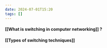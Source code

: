 ```yaml
---
date: 2024-07-01T15:20
tags: []
---
```

#### [[What is switching in computer networking]] ?
#### [[Types of switching techniques]]